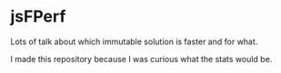 jsFPerf
=======

Lots of talk about which immutable solution is faster and for what.

I made this repository because I was curious what the stats would be.
